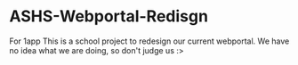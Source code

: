 # ASHS-Webportal-Redisgn
For 1app
This is a school project to redesign our current webportal.
We have no idea what we are doing, so don't judge us :>
